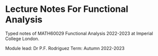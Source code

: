 # Lecture Notes For Functional Analysis  

Typed notes of MATH60029 Functional Analysis 2022-2023 at Imperial College London.  

Module lead: Dr P.F. Rodriguez
Term: Autumn 2022-2023

